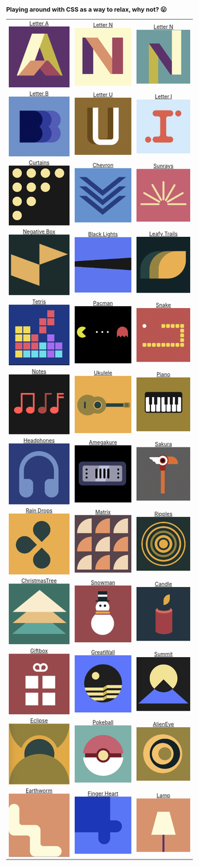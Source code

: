 ### Playing around with CSS as a way to relax, why not? 😛

| | | |
|:-------------------------:|:-------------------------:| :-------------------------:|
|[Letter A](https://codepen.io/thaian161/pen/ZEoKJvG)<br> <img width="230" alt="Letter A" src="https://github.com/thaian161/CSS-battle/blob/main/docs/LetterA.png?raw=true">|[Letter N](https://codepen.io/thaian161/pen/poVPrqJ)<br> <img width="230" alt="Letter N" src="https://github.com/thaian161/CSS-battle/blob/main/docs/N.png">|[Letter N](https://codepen.io/thaian161/pen/VwxbzRx)<br> <img width="230" alt="Letter N" src="https://github.com/thaian161/CSS-battle/blob/main/docs/LetterN2.png?raw=true">|
|[Letter B](https://codepen.io/thaian161/pen/eYrrNVK)<br> <img width="230" alt="Letter B" src="https://github.com/thaian161/CSS-battle/blob/main/docs/B.png?raw=true">|[Letter U](https://codepen.io/thaian161/pen/XWqqbLO)<br> <img width="230" alt="Letter U" src="https://github.com/thaian161/CSS-battle/blob/main/docs/U.png?raw=true">|[Letter I](https://codepen.io/thaian161/pen/MWXEpqy)<br> <img width="230" alt="Letter I" src="https://github.com/thaian161/CSS-battle/blob/main/docs/LetterI.png?raw=true">|
|[Curtains](https://codepen.io/annb161/pen/WNJpwEp)<br> <img width="230" alt="Curtain" src="https://github.com/thaian161/CSS-battle/blob/main/docs/Battle%2019%20-%20Spacing.png?raw=true"> |[Chevron](https://codepen.io/annb161/pen/jOxBwwv)<br> <img width="230" alt="Chevoron" src="https://github.com/thaian161/CSS-battle/raw/main/docs/Chevoron.png">|[Sunrays](https://codepen.io/annb161/pen/JjvWORj)<br> <img width="230" alt="Sunrays" src="https://github.com/thaian161/CSS-battle/blob/main/docs/Sunrays.png?raw=true"> |
|[Negative Box](https://codepen.io/thaian161/pen/wvjJprZ)<br> <img width="230" alt="Negative Box" src="https://github.com/thaian161/CSS-battle/blob/main/docs/NegativeBox.png?raw=true"> |[Black Lights](https://codepen.io/thaian161/pen/wvjJpZw)<br> <img width="230" alt="Negative Box" src="https://github.com/thaian161/CSS-battle/blob/main/docs/BlackLights.png?raw=true">|[Leafy Trails](https://codepen.io/thaian161/pen/JjvWpre)<br> <img width="230" alt="Negative Box" src="https://github.com/thaian161/CSS-battle/blob/main/docs/LeafyTrail.png?raw=true">|
|[Tetris](https://codepen.io/thaian161/pen/OJZmOXW)<br> <img width="230" alt="Tetris" src="https://github.com/thaian161/CSS-battle/blob/main/docs/Tetris.png?raw=true">|[Pacman](https://codepen.io/thaian161/pen/yLjWMwO)<br> <img width="230" alt="Pacman" src="https://github.com/thaian161/CSS-battle/blob/main/docs/Pacman.png?raw=true">|[Snake](https://codepen.io/thaian161/pen/wvjdPEp)<br> <img width="230" alt="Snake" src="https://github.com/thaian161/CSS-battle/blob/main/docs/Snake.png?raw=true">|
|[Notes](https://codepen.io/thaian161/pen/poVrWYb)<br> <img width="230" alt="Notes" src="https://github.com/thaian161/CSS-battle/blob/main/docs/Notes.png?raw=true">|[Ukulele](https://codepen.io/thaian161/pen/vYjmpvr)<br> <img width="230" alt="Ukulele" src="https://github.com/thaian161/CSS-battle/blob/main/docs/Ukulele.png?raw=true">|[Piano](https://codepen.io/thaian161/pen/jOxLggd)<br> <img width="230" alt="Piano" src="https://github.com/thaian161/CSS-battle/blob/main/docs/Piano.png?raw=true">|
|[Headphones](https://codepen.io/thaian161/pen/mdLXGRo)<br> <img width="230" alt="Headphones" src="https://github.com/thaian161/CSS-battle/blob/main/docs/Headphones.png?raw=true">|[Amegakure](https://codepen.io/thaian161/pen/eYrVPaa)<br> <img width="230" alt="Amegakure" src="https://github.com/thaian161/CSS-battle/blob/main/docs/Amegakure.png?raw=true">|[Sakura](https://codepen.io/thaian161/pen/JjvvoZp)<br> <img width="230" alt="Sakura" src="https://github.com/thaian161/CSS-battle/blob/main/docs/Sakura.png?raw=true">|
|[Rain Drops](https://codepen.io/thaian161/pen/wvjdPEp)<br> <img width="230" alt="Rain Drops" src="https://github.com/thaian161/CSS-battle/blob/main/docs/RainDrops.png?raw=true">|[Matrix](https://codepen.io/thaian161/pen/jOxjmvM)<br> <img width="230" alt="Matrix" src="https://github.com/thaian161/CSS-battle/blob/main/docs/Matrix.png?raw=true">|[Ripples](https://codepen.io/thaian161/pen/wvXGpyN)<br> <img width="230" alt="Ripples" src="https://github.com/thaian161/CSS-battle/blob/main/docs/Ripples.png?raw=true">|
|[ChristmasTree](https://codepen.io/thaian161/pen/eYKZyXB)<br> <img width="230" alt="Christmas Tree" src="https://github.com/thaian161/CSS-battle/blob/main/docs/ChrismasTree.png">|[Snowman](https://codepen.io/thaian161/pen/bGKWrVN)<br> <img width="230" alt="Snowman" src="https://github.com/thaian161/CSS-battle/blob/main/docs/Snowman.png">|[Candle](https://codepen.io/thaian161/pen/jOKmLay)<br> <img width="230" alt="Candle" src="https://github.com/thaian161/CSS-battle/blob/main/docs/Candle.png">|
|[Giftbox](https://codepen.io/thaian161/pen/PoamKdP)<br> <img width="230" alt="Giftbox" src="https://github.com/thaian161/CSS-battle/blob/main/docs/Giftbox.png">|[GreatWall](https://codepen.io/thaian161/pen/ZERKVmv)<br> <img width="230" alt="GreatWall" src="https://github.com/thaian161/CSS-battle/blob/main/docs/Greatwall.png">|[Summit](https://codepen.io/thaian161/pen/ZERKVNx)<br> <img width="230" alt="Summit" src="https://github.com/thaian161/CSS-battle/blob/main/docs/Summit.png">|
|[Eclipse](https://codepen.io/thaian161/pen/zYaweYm)<br> <img width="230" alt="Eclipse" src="https://github.com/thaian161/CSS-battle/blob/main/docs/Eclipse.png">| [Pokeball](https://codepen.io/thaian161/pen/PoypoEY)<br> <img width="230" alt="Pokeball" src="https://github.com/thaian161/CSS-battle/blob/main/docs/pokeball.png">|[AlienEye](https://codepen.io/thaian161/pen/XWxMJzO)<br> <img width="230" alt="AlienEye" src="https://github.com/thaian161/CSS-battle/blob/main/docs/AlienEye.png">| 
|[Earthworm](https://codepen.io/thaian161/pen/wvYJBZy)<br> <img width="230" alt="Earthworm" src="https://github.com/thaian161/CSS-battle/blob/main/docs/Earthworm.png">|[Finger Heart](https://codepen.io/thaian161/pen/bGmqdbM)<br> <img width="230" alt="Finger Heart" src="https://github.com/thaian161/CSS-battle/blob/main/docs/FingerHeart.png"> | [Lamp](https://codepen.io/thaian161/pen/zYmZGKG)<br> <img width="230" alt="Lamp" src="https://github.com/thaian161/CSS-battle/blob/main/docs/Lamp.png"> | 











